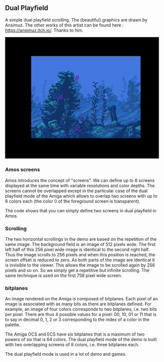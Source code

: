 ## Dual Playfield

A simple dual playfield scrolling.
The (beautiful) graphics are drawn by Ansimuz. The other works of this artist can be found here : https://ansimuz.itch.io/.
Thanks to him.

![Submarine dual playfield](readImg/dualPlayfield.png)

### Amos screens 

Amos introduces the concept of "screens". We can define up to 8 screens displayed at the same time with variable resolutions and color depths.
The screens cannot be overlapped except in the particular case of the dual playfield mode of the Amiga which allows to overlap two screens with up to 8 colors each (the color 0 of the foreground screen is transparent).

The code shows that you can simply define two screens in dual playfield in Amos.


### Scrolling

The two horizontal scrollings in the demo are based on the repetition of the same image.
The background field is an image of 512 pixels wide. The first left half of this 256 pixel wide image is identical to the second right half.
Thus the image scrolls to 256 pixels and when this position is reached, the screen offset is reduced to zero. As both parts of the image are identical it is invisible to the viewer.
This allows the image to be scrolled again by 256 pixels and so on. So we simply get a repetitive but infinite scrolling.
The same technique is used on the first 758 pixel wide screen.


### bitplanes

An image rendered on the Amiga is composed of bitplanes.
Each pixel of an image is associated with as many bits as there are bitplanes defined.
For example, an image of four colors corresponds to two bitplanes, i.e. two bits per pixel. 
There are thus 4 possible values for a pixel: 00, 10, 01 or 11 that is to say in decimal 0, 1, 2 or 3 corresponding to the index of a color in the palette.

The Amiga OCS and ECS have six bitplanes that is a maximum of two powers of six that is 64 colors. 
The dual playfield mode of the demo is built with two overlapping screens of 8 colors, i.e. three bitplanes each.

The dual playfield mode is used in a lot of demo and games.
